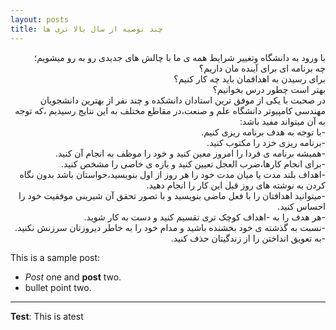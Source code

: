 ```yaml
---
layout: posts
title: چند توصیه از سال بالا تری ها
---
```

<div dir="rtl">
    با ورود به دانشگاه وتغییر شرایط همه ی ما با چالش های جدیدی رو به رو میشویم؛ <br>
    چه برنامه ای برای آینده مان داریم؟<br>
    برای رسیدن به اهدافمان باید چه کار کنیم؟<br>
    بهتر است چطور درس بخوانیم؟<br>
     در صحبت با یکی از موفق ترین استادان دانشکده و چند نفر از بهترین دانشجویان مهندسی کامپیوتر دانشگاه علم و صنعت،در مقاطع مختلف به این نتایج رسیدیم
     ،که توجه به آن میتواند مفید باشد: <br>
     -با توجه به هدف برنامه ریزی کنیم. <br>
     -برنامه ریزی خزد را مکتوب کنید. <br>
     -همیشه برنامه ی فردا را امروز معین کنید و خود را موظف به انجام آن کنید. <br> 
     -برای انجام کارها،ضرب العجل تعیین کنید و بازه ی خاصی را مشخص کنید. <br>
     -اهداف بلند مدت یا میان مدت خود را هر روز از اول بنویسید،حواستان باشد بدون نگاه کردن به نوشته های روز قبل این کار را انجام دهید. <br>
     -میتوانید اهدافتان را با فعل ماضی بنویسید و با تصور تحقق آن شیرینی موفقیت خود را احساس کنید. <br>
     -هر هدف را به -اهداف کوچک تری تقسیم کنید و دست به کار شوید. <br>
     -نسبت به گذشته ی خود بخشنده باشید و مدام خود را به خاطر دیروزتان سرزنش نکنید. <br>
     -به تعویق انداختن را از زندگیتان حذف کنید. <br>




</div>

This is a sample post:
- *Post* one and **post** two.
- bullet point two.


---
**Test**: This is atest
